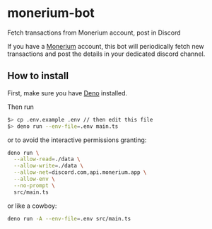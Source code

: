# monerium-bot
Fetch transactions from Monerium account, post in Discord

If you have a [Monerium](https://monerium.com) account, this bot will periodically fetch new transactions and post the details in your dedicated discord channel.

## How to install

First, make sure you have [Deno](https://docs.deno.com/runtime/getting_started/installation/) installed.

Then run

```sh
$> cp .env.example .env // then edit this file
$> deno run --env-file=.env main.ts
```

or to avoid the interactive permissions granting:


```sh
deno run \
  --allow-read=./data \
  --allow-write=./data \
  --allow-net=discord.com,api.monerium.app \
  --allow-env \
  --no-prompt \
  src/main.ts
```

or like a cowboy:

```sh
deno run -A --env-file=.env src/main.ts
```